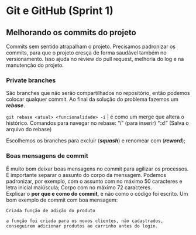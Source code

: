 # Git e GitHub (Sprint 1)

## Melhorando os commits do projeto

Commits sem sentido atrapalham o projeto. Precisamos padronizar os commits, para que o projeto cresça de forma saudável também no versionamento. Isso ajuda no review do pull request, melhoria do log e na manutenção do projeto.

### Private branches

São branches que não serão compartilhados no repositório, então podemos colocar qualquer commit. Ao final da solução do problema fazemos um ***rebase***.

```git rebase <atual> <funcionalidade> -i``` | é como um merge que altera o histórico. Comandos para navegar no rebase: “i” (para inserir)  “:x!” (Salva o arquivo do rebase)

Escolhemos os branches para excluir (***squash***) e renomear com (***reword***);

### Boas mensagens de commit

É muito bom deixar boas mensagens no commit para agilizar os processos. É importante separar o assunto do corpo da mensagem. Podemos padronizar, por exemplo, com o assunto com no máximo 50 caracteres e letra inicial maiúscula; Corpo com no máximo 72 caracteres.\
Explicar o **por que e como do commit**, e não como o código foi escrito. Um bom exemplo de commit com boa mensagem:

```
Criada função de adição do produto
   
a função foi criada para os novos clientes, não cadastrados, conseguirem adicionar produtos ao carrinho antes do login.
```